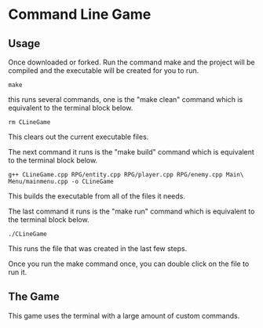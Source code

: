 # Command Line Game
## Usage
Once downloaded or forked. Run the command make and the project will be compiled and the executable will be created for you to run.
~~~
make
~~~
this runs several commands, one is the "make clean" command which is equivalent to the terminal block below.
~~~
rm CLineGame
~~~
This clears out the current executable files.

The next command it runs is the "make build" command which is equivalent to the terminal block below.
~~~
g++ CLineGame.cpp RPG/entity.cpp RPG/player.cpp RPG/enemy.cpp Main\ Menu/mainmenu.cpp -o CLineGame
~~~
This builds the executable from all of the files it needs.

The last command it runs is the "make run" command which is equivalent to the terminal block below.
~~~
./CLineGame
~~~
This runs the file that was created in the last few steps.

Once you run the make command once, you can double click on the file to run it.

## The Game
This game uses the terminal with a large amount of custom commands.